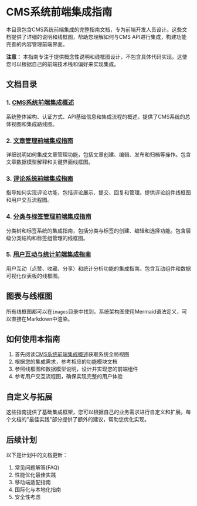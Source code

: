 # CMS系统前端集成指南

本目录包含CMS系统前端集成的完整指南文档，专为前端开发人员设计。这些文档提供了详细的说明和线框图，帮助您理解如何与CMS API进行集成，构建功能完善的内容管理前端界面。

**注意：** 本指南专注于提供概念性说明和线框图设计，不包含具体代码实现。这使您可以根据自己的前端技术栈和偏好来实现集成。

## 文档目录

### 1. [CMS系统前端集成概述](./00_cms_integration_overview.md)

系统整体架构、认证方式、API基础信息和集成流程的概述。提供了CMS系统的总体视图和集成路线图。

### 2. [文章管理前端集成指南](./01_article_frontend_integration.md)

详细说明如何集成文章管理功能，包括文章创建、编辑、发布和归档等操作。包含文章数据模型解释和关键界面线框图。

### 3. [评论系统前端集成指南](./02_comment_frontend_integration.md)

指导如何实现评论功能，包括评论展示、提交、回复和管理。提供评论组件线框图和用户交互流程图。

### 4. [分类与标签管理前端集成指南](./03_category_tag_frontend_integration.md)

分类树和标签系统的集成指南，包括分类与标签的创建、编辑和选择功能。包含层级分类结构和标签组管理的线框图。

### 5. [用户互动与统计前端集成指南](./04_interaction_statistics_frontend_integration.md)

用户互动（点赞、收藏、分享）和统计分析功能的集成指南。包含互动组件和数据可视化仪表板的线框图。

## 图表与线框图

所有线框图都可以在`images`目录中找到。系统架构图使用Mermaid语法定义，可以直接在Markdown中渲染。

## 如何使用本指南

1. 首先阅读[CMS系统前端集成概述](./00_cms_integration_overview.md)获取系统全局视图
2. 根据您的集成需求，参考相应的功能模块文档
3. 参照线框图和数据模型说明，设计并实现您的前端组件
4. 参考用户交互流程图，确保实现完整的用户体验

## 自定义与拓展

这些指南提供了基础集成框架，您可以根据自己的业务需求进行自定义和扩展。每个文档的"最佳实践"部分提供了额外的建议，帮助您优化实现。

## 后续计划

以下是计划中的文档更新：

1. 常见问题解答(FAQ)
2. 性能优化最佳实践
3. 移动端适配指南
4. 国际化与本地化指南
5. 安全性考虑 